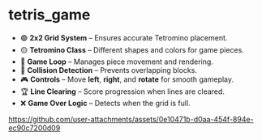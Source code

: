 # tetris_game

- 🟢 **2x2 Grid System** – Ensures accurate Tetromino placement.  
- 🟡 **Tetromino Class** – Different shapes and colors for game pieces.  
- 🔄 **Game Loop** – Manages piece movement and rendering.  
- 🚧 **Collision Detection** – Prevents overlapping blocks.  
- 🎮 **Controls** – Move **left**, **right**, and **rotate** for smooth gameplay.  
- 🏆 **Line Clearing** – Score progression when lines are cleared.  
- ❌ **Game Over Logic** – Detects when the grid is full.  

https://github.com/user-attachments/assets/0e10471b-d0aa-454f-894e-ec90c7200d09
